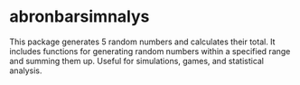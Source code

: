 # abronbarsimnalys
This package generates 5 random numbers and calculates their total. It includes functions for generating random numbers within a specified range and summing them up. Useful for simulations, games, and statistical analysis. 
